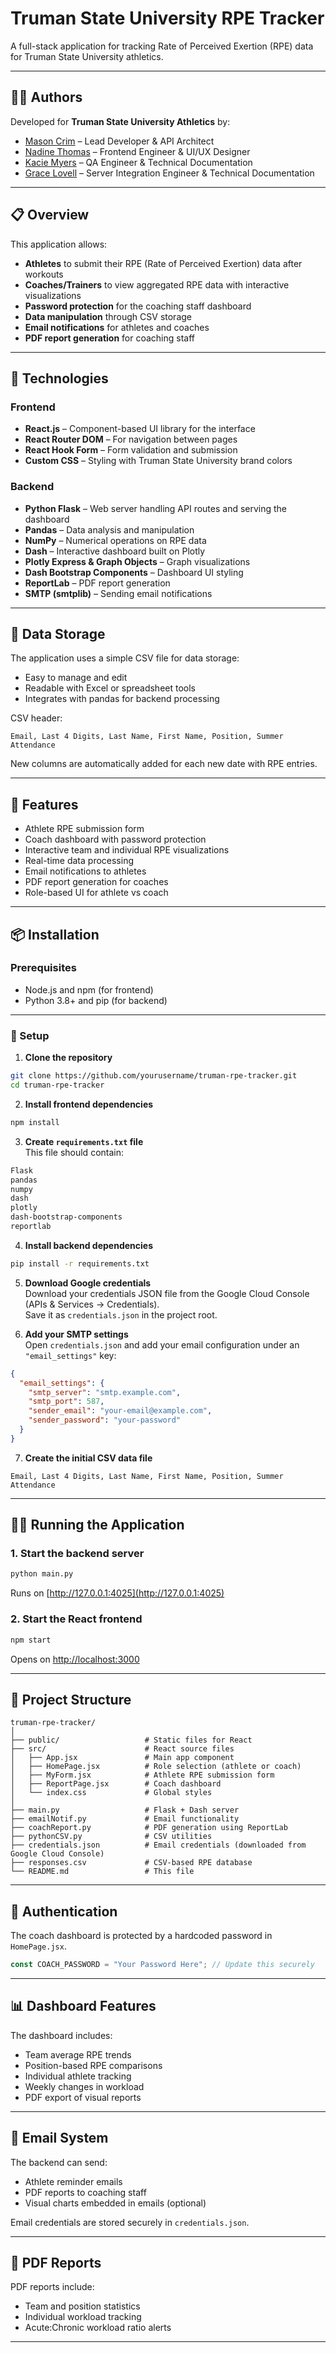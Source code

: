 # Truman State University RPE Tracker

A full-stack application for tracking Rate of Perceived Exertion (RPE) data for Truman State University athletics.

---

## 👨‍💻 Authors

Developed for **Truman State University Athletics** by:

- [Mason Crim](https://github.com/MasonC13) – Lead Developer & API Architect
- [Nadine Thomas](https://github.com/Nadine-Thomas) – Frontend Engineer & UI/UX Designer
- [Kacie Myers](https://github.com/kaciemyers23) – QA Engineer & Technical Documentation  
- [Grace Lovell](https://github.com/grace-lovell) – Server Integration Engineer & Technical Documentation

---

## 📋 Overview

This application allows:
- **Athletes** to submit their RPE (Rate of Perceived Exertion) data after workouts  
- **Coaches/Trainers** to view aggregated RPE data with interactive visualizations  
- **Password protection** for the coaching staff dashboard  
- **Data manipulation** through CSV storage  
- **Email notifications** for athletes and coaches  
- **PDF report generation** for coaching staff  

---

## 🔧 Technologies

### Frontend
- **React.js** – Component-based UI library for the interface  
- **React Router DOM** – For navigation between pages  
- **React Hook Form** – Form validation and submission  
- **Custom CSS** – Styling with Truman State University brand colors  

### Backend
- **Python Flask** – Web server handling API routes and serving the dashboard  
- **Pandas** – Data analysis and manipulation  
- **NumPy** – Numerical operations on RPE data  
- **Dash** – Interactive dashboard built on Plotly  
- **Plotly Express & Graph Objects** – Graph visualizations  
- **Dash Bootstrap Components** – Dashboard UI styling  
- **ReportLab** – PDF report generation  
- **SMTP (smtplib)** – Sending email notifications  

---

## 💾 Data Storage

The application uses a simple CSV file for data storage:  
- Easy to manage and edit  
- Readable with Excel or spreadsheet tools  
- Integrates with pandas for backend processing  

CSV header:  
```
Email, Last 4 Digits, Last Name, First Name, Position, Summer Attendance
```  
New columns are automatically added for each new date with RPE entries.  

---

## 🚀 Features

- Athlete RPE submission form  
- Coach dashboard with password protection  
- Interactive team and individual RPE visualizations  
- Real-time data processing  
- Email notifications to athletes  
- PDF report generation for coaches  
- Role-based UI for athlete vs coach  

---

## 📦 Installation

### Prerequisites
- Node.js and npm (for frontend)  
- Python 3.8+ and pip (for backend)  

---

### 🔧 Setup

1. **Clone the repository**  
```bash
git clone https://github.com/yourusername/truman-rpe-tracker.git  
cd truman-rpe-tracker
```

2. **Install frontend dependencies**  
```bash
npm install
```

3. **Create `requirements.txt` file**  
This file should contain:  
```txt
Flask
pandas
numpy
dash
plotly
dash-bootstrap-components
reportlab
```

4. **Install backend dependencies**  
```bash
pip install -r requirements.txt
```

5. **Download Google credentials**  
Download your credentials JSON file from the Google Cloud Console (APIs & Services → Credentials).  
Save it as `credentials.json` in the project root.

6. **Add your SMTP settings**  
Open `credentials.json` and add your email configuration under an `"email_settings"` key:  
```json
{
  "email_settings": {
    "smtp_server": "smtp.example.com",
    "smtp_port": 587,
    "sender_email": "your-email@example.com",
    "sender_password": "your-password"
  }
}
```

7. **Create the initial CSV data file**  
```csv
Email, Last 4 Digits, Last Name, First Name, Position, Summer Attendance
```

---

## 🏃‍♂️ Running the Application

### 1. Start the backend server  
```bash
python main.py
```
Runs on [http://127.0.0.1:4025](http://127.0.0.1:4025)

### 2. Start the React frontend  
```bash
npm start
```
Opens on [http://localhost:3000](http://localhost:3000)

---

## 📁 Project Structure

```
truman-rpe-tracker/
│
├── public/                   # Static files for React
├── src/                      # React source files
│   ├── App.jsx               # Main app component
│   ├── HomePage.jsx          # Role selection (athlete or coach)
│   ├── MyForm.jsx            # Athlete RPE submission form
│   ├── ReportPage.jsx        # Coach dashboard
│   └── index.css             # Global styles
│
├── main.py                   # Flask + Dash server
├── emailNotif.py             # Email functionality
├── coachReport.py            # PDF generation using ReportLab
├── pythonCSV.py              # CSV utilities
├── credentials.json          # Email credentials (downloaded from Google Cloud Console)
├── responses.csv             # CSV-based RPE database
└── README.md                 # This file
```

---

## 🔐 Authentication

The coach dashboard is protected by a hardcoded password in `HomePage.jsx`.  
```js
const COACH_PASSWORD = "Your Password Here"; // Update this securely
```

---

## 📊 Dashboard Features

The dashboard includes:  
- Team average RPE trends  
- Position-based RPE comparisons  
- Individual athlete tracking  
- Weekly changes in workload  
- PDF export of visual reports  

---

## 📧 Email System

The backend can send:  
- Athlete reminder emails  
- PDF reports to coaching staff  
- Visual charts embedded in emails (optional)  

Email credentials are stored securely in `credentials.json`.  

---

## 📑 PDF Reports

PDF reports include:  
- Team and position statistics  
- Individual workload tracking  
- Acute:Chronic workload ratio alerts   

---
